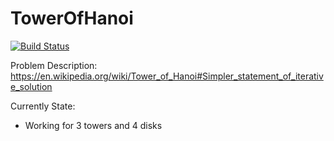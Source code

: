 # TowerOfHanoi

[![Build Status](https://snap-ci.com/swatro/TowerOfHanoi/branch/master/build_image)](https://snap-ci.com/swatro/TowerOfHanoi/branch/master)

Problem Description: https://en.wikipedia.org/wiki/Tower_of_Hanoi#Simpler_statement_of_iterative_solution

Currently State: 
- Working for 3 towers and 4 disks
